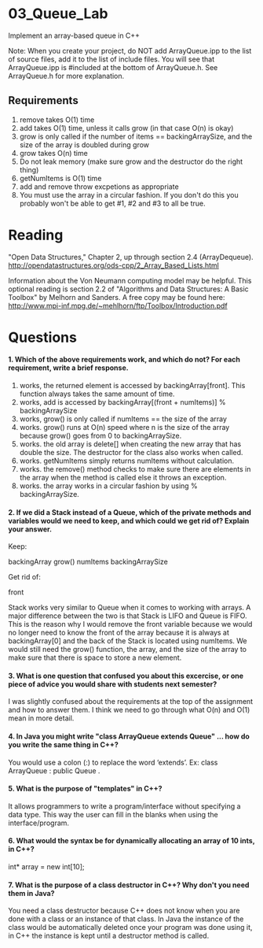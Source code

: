 03_Queue_Lab
============

Implement an array-based queue in C++

Note: When you create your project, do NOT add ArrayQueue.ipp to the list of source files, add it to the list of include files. You will see that ArrayQueue.ipp is #included at the bottom of ArrayQueue.h. See ArrayQueue.h for more explanation.

Requirements
------------

1. remove takes O(1) time
2. add takes O(1) time, unless it calls grow (in that case O(n) is okay)
3. grow is only called if the number of items == backingArraySize, and the size of the array is doubled during grow
4. grow takes O(n) time
5. Do not leak memory (make sure grow and the destructor do the right thing)
6. getNumItems is O(1) time
7. add and remove throw excpetions as appropriate
8. You must use the array in a circular fashion. If you don't do this you probably won't be able to get #1, #2 and #3 to all be true.

Reading
=======
"Open Data Structures," Chapter 2, up through section 2.4 (ArrayDequeue). http://opendatastructures.org/ods-cpp/2_Array_Based_Lists.html

Information about the Von Neumann computing model may be helpful. This optional reading is section 2.2 of "Algorithms and Data Structures: A Basic Toolbox" by Melhorn and Sanders. A free copy may be found here: http://www.mpi-inf.mpg.de/~mehlhorn/ftp/Toolbox/Introduction.pdf

Questions
=========

#### 1. Which of the above requirements work, and which do not? For each requirement, write a brief response.

1. works, the returned element is accessed by backingArray[front]. This function always takes the same amount of time.
2. works, add is accessed by backingArray[(front + numItems)] % backingArraySize
3. works, grow() is only called if numItems == the size of the array 
4. works. grow() runs at O(n) speed where n is the size of the array because grow() goes from 0 to backingArraySize.
5. works. the old array is delete[] when creating the new array that has double the size. The destructor for the class also works when called. 
6. works. getNumItems simply returns numItems without calculation.
7. works. the remove() method checks to make sure there are elements in the array when the method is called else it throws an exception. 
8. works. the array works in a circular fashion by using % backingArraySize.

#### 2. If we did a Stack instead of a Queue, which of the private methods and variables would we need to keep, and which could we get rid of? Explain your answer.

Keep:

backingArray
grow()
numItems
backingArraySize

Get rid of:

front

Stack works very similar to Queue when it comes to working with arrays. A major difference between the two is that Stack is LIFO and Queue is FIFO. This is the reason why I would remove the front variable because we would no longer need to know the front of the array because it is always at backingArray[0] and the back of the Stack is located using numItems. We would still need the grow() function, the array, and the size of the array to make sure that there is space to store a new element. 

#### 3. What is one question that confused you about this excercise, or one piece of advice you would share with students next semester?

I was slightly confused about the requirements at the top of the assignment and how to answer them. I think we need to go through what O(n) and O(1) mean in more detail.  

#### 4. In Java you might write "class ArrayQueue extends Queue" ... how do you write the same thing in C++?

You would use a colon (:) to replace the word ‘extends’. Ex: class ArrayQueue : public Queue <T>.

#### 5. What is the purpose of "templates" in C++?

It allows programmers to write a program/interface without specifying a data type. This way the user can fill in the blanks when using the interface/program.

#### 6. What would the syntax be for dynamically allocating an array of 10 ints, in C++?

int* array = new int[10];

#### 7. What is the purpose of a class destructor in C++? Why don't you need them in Java?

You need a class destructor because C++ does not know when you are done with a class or an instance of that class. In Java the instance of the class would be automatically deleted once your program was done using it, in C++ the instance is kept until a destructor method is called. 
